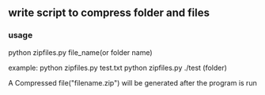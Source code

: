 ## write script to compress folder and files

### usage

python zipfiles.py file_name(or folder name)

example:
    python zipfiles.py test.txt
    python zipfiles.py ./test (folder)

A Compressed file("filename.zip") will be generated after the program is run
